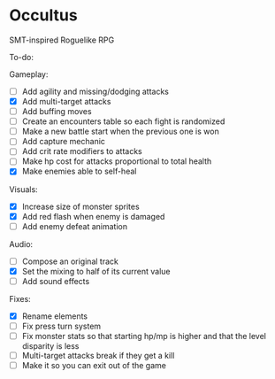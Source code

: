 # Occultus
SMT-inspired Roguelike RPG

To-do:

Gameplay:
- [ ] Add agility and missing/dodging attacks
- [x] Add multi-target attacks
- [ ] Add buffing moves
- [ ] Create an encounters table so each fight is randomized
- [ ] Make a new battle start when the previous one is won
- [ ] Add capture mechanic
- [ ] Add crit rate modifiers to attacks
- [ ] Make hp cost for attacks proportional to total health
- [x] Make enemies able to self-heal

Visuals:
- [x] Increase size of monster sprites
- [x] Add red flash when enemy is damaged
- [ ] Add enemy defeat animation

Audio:
- [ ] Compose an original track
- [x] Set the mixing to half of its current value
- [ ] Add sound effects

Fixes:
- [x] Rename elements
- [ ] Fix press turn system
- [ ] Fix monster stats so that starting hp/mp is higher and that the level disparity is less
- [ ] Multi-target attacks break if they get a kill
- [ ] Make it so you can exit out of the game